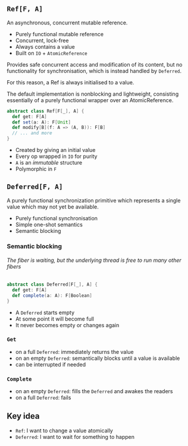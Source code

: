 ## `Ref[F, A]`
An asynchronous, concurrent mutable reference.

- Purely functional mutable reference
- Concurrent, lock-free
- Always contains a value
- Built on `IO` + `AtomicReference`

Provides safe concurrent access and modification of its content, but no functionality for synchronisation, which is instead handled by `Deferred`.

For this reason, a Ref is always initialised to a value.

The default implementation is nonblocking and lightweight, consisting essentially of a purely functional wrapper over an AtomicReference.

```scala
abstract class Ref[F[_], A] {
  def get: F[A]
  def set(a: A): F[Unit]
  def modify[B](f: A => (A, B)): F[B]
  // ... and more
}
```

- Created by giving an initial value
- Every op wrapped in `IO` for purity
- `A` is an _immutable_ structure
- Polymorphic in `F`

## `Deferred[F, A]` 
A purely functional synchronization primitive which represents a single value which may not yet be available.

- Purely functional synchronisation
- Simple one-shot semantics
- Semantic blocking 

### Semantic blocking
###### The fiber is waiting, but the underlying thread is free to run many other fibers

```scala
abstract class Deferred[F[_], A] {
  def get: F[A]
  def complete(a: A): F[Boolean]
}
```

- A `Deferred` starts empty
- At some point it will become full
- It never becomes empty or changes again

### `Get`
- on a full `Deferred`: immediately returns the value
- on an empty `Deferred`: semantically blocks until a value is available
- can be interrupted if needed
### `Complete`
- on an empty `Deferred`: fills the `Deferred` and awakes the readers
- on a full `Deferred`: fails

## Key idea
- `Ref`: I want to change a value atomically
- `Deferred`: I want to wait for something to happen